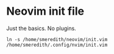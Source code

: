 # Neovim init file

Just the basics.
No plugins.

    ln -s /home/smeredith/neovim/init.vim /home/smeredith/.config/nvim/init.vim
